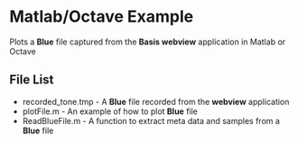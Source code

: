 # Matlab/Octave Example

Plots a **Blue** file captured from the **Basis webview** application in Matlab or Octave

## File List
* recorded_tone.tmp - A **Blue** file recorded from the **webview** application
* plotFile.m - An example of how to plot **Blue** file
* ReadBlueFile.m - A function to extract meta data and samples from a **Blue** file

